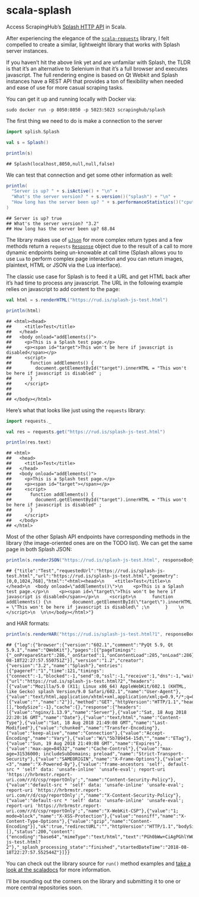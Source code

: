 
# scala-splash

Access ScrapingHub’s [Splash HTTP
API](https://splash.readthedocs.io/en/stable/api.html) in Scala.

After experiencing the elegance of the
[`scala-requests`](https://github.com/lihaoyi/requests-scala) library, I
felt compelled to create a similar, lightweight library that works with
Splash server instances.

If you haven’t hit the above link yet and are unfamilar with Splash, the
TLDR is that it’s an alternative to Selenium in that it’s a full browser
and executes javascript. The full rendering engine is based on Qt Webkit
and Splash instances have a REST API that provides a ton of flexibility
when needed and ease of use for more casual scraping tasks.

You can get it up and running locally with Docker via:

    sudo docker run -p 8050:8050 -p 5023:5023 scrapinghub/splash

The first thing we need to do is make a connection to the server

``` scala
import splish.Splash

val s = Splash()

println(s)
```

    ## Splash(localhost,8050,null,null,false)

We can test that connection and get some other information as well:

``` scala
println(
  "Server is up? " + s.isActive() + "\n" +
  "What's the server version? " + s.version()("splash") + "\n" +
  "How long has the server been up? " + s.performanceStatistics()("cputime").num
)
```

    ## Server is up? true
    ## What's the server version? "3.2"
    ## How long has the server been up? 68.84

The library makes use of
[`uJson`](http://www.lihaoyi.com/upickle/#uJson) for more complex return
types and a few methods return a `requests`
[`Response`](https://github.com/lihaoyi/requests-scala/blob/master/requests/src/requests/Model.scala#L235-L276)
object due to the result of a call to more dynamic endpoints being
un-knowable at call time (Splash allows you to use `Lua` to perform
complex page interaction and you can return images, plaintext, HTML or
JSON via the Lua interface).

The classic use case for Splash is to feed it a URL and get HTML back
after it’s had time to process any javascript. The URL in the following
example relies on javascript to add content to the page:

``` scala
val html = s.renderHTML("https://rud.is/splash-js-test.html")

println(html)
```

    ## <html><head>
    ##     <title>Test</title>
    ##   </head>
    ##   <body onload="addElements()">
    ##     <p>This is a Splash test page.</p>
    ##     <p><span id="target">This won't be here if javascript is disabled</span></p>
    ##     <script>
    ##       function addElements() {
    ##         document.getElementById("target").innerHTML = "This won't be here if javascript is disabled" ;
    ##       }    
    ##     </script>
    ##   
    ## 
    ## </body></html>

Here’s what that looks like just using the `requests` library:

``` scala
import requests._

val res = requests.get("https://rud.is/splash-js-test.html")

println(res.text)
```

    ## <html>
    ##   <head>
    ##     <title>Test</title>
    ##   </head>
    ##   <body onload="addElements()">
    ##     <p>This is a Splash test page.</p>
    ##     <p><span id="target"></span></p>
    ##     <script>
    ##       function addElements() {
    ##         document.getElementById("target").innerHTML = "This won't be here if javascript is disabled" ;
    ##       }    
    ##     </script>
    ##   </body>
    ## </html>

Most of the other Splash API endpoints have corresponding methods in the
library (the image-oriented ones are on the TODO list). We can get the
same page in both Splash
JSON:

``` scala
println(s.renderJSON("https://rud.is/splash-js-test.html", responseBody = true, html = true))
```

    ## {"title":"Test","requestedUrl":"https://rud.is/splash-js-test.html","url":"https://rud.is/splash-js-test.html","geometry":[0,0,1024,768],"html":"<html><head>\n    <title>Test</title>\n  </head>\n  <body onload=\"addElements()\">\n    <p>This is a Splash test page.</p>\n    <p><span id=\"target\">This won't be here if javascript is disabled</span></p>\n    <script>\n      function addElements() {\n        document.getElementById(\"target\").innerHTML = \"This won't be here if javascript is disabled\" ;\n      }    \n    </script>\n  \n\n</body></html>"}

and HAR
formats:

``` scala
println(s.renderHAR("https://rud.is/splash-js-test.html?1", responseBody = true))
```

    ## {"log":{"browser":{"version":"602.1","comment":"PyQt 5.9, Qt 5.9.1","name":"QWebKit"},"pages":[{"pageTimings":{"_onPrepareStart":286,"_onStarted":1,"onContentLoad":285,"onLoad":286},"id":"1","title":"Test","startedDateTime":"2018-08-18T22:27:57.550751Z"}],"version":"1.2","creator":{"version":"3.2","name":"Splash"},"entries":[{"pageref":"1","time":121,"timings":{"connect":-1,"blocked":-1,"send":0,"ssl":-1,"receive":1,"dns":-1,"wait":120},"request":{"url":"https://rud.is/splash-js-test.html?2","headers":[{"value":"Mozilla/5.0 (X11; Linux x86_64) AppleWebKit/602.1 (KHTML, like Gecko) splash Version/9.0 Safari/602.1","name":"User-Agent"},{"value":"text/html,application/xhtml+xml,application/xml;q=0.9,*/*;q=0.8","name":"Accept"}],"queryString":[{"value":"","name":"2"}],"method":"GET","httpVersion":"HTTP/1.1","headersSize":188,"cookies":[],"bodySize":-1},"cache":{},"response":{"headers":[{"value":"nginx/1.13.9","name":"Server"},{"value":"Sat, 18 Aug 2018 22:20:16 GMT","name":"Date"},{"value":"text/html","name":"Content-Type"},{"value":"Sat, 18 Aug 2018 21:49:08 GMT","name":"Last-Modified"},{"value":"chunked","name":"Transfer-Encoding"},{"value":"keep-alive","name":"Connection"},{"value":"Accept-Encoding","name":"Vary"},{"value":"W/\"5b789454-15d\"","name":"ETag"},{"value":"Sun, 19 Aug 2018 21:49:08 GMT","name":"Expires"},{"value":"max-age=84532","name":"Cache-Control"},{"value":"max-age=31536000; includeSubDomains; preload","name":"Strict-Transport-Security"},{"value":"SAMEORIGIN","name":"X-Frame-Options"},{"value":"<3","name":"X-Powered-By"},{"value":"frame-ancestors 'self', default-src * 'self' data: 'unsafe-inline' 'unsafe-eval'; report-uri 'https://hrbrmstr.report-uri.com/r/d/csp/reportOnly';","name":"Content-Security-Policy"},{"value":"default-src * 'self' data: 'unsafe-inline' 'unsafe-eval'; report-uri 'https://hrbrmstr.report-uri.com/r/d/csp/reportOnly';","name":"X-Content-Security-Policy"},{"value":"default-src * 'self' data: 'unsafe-inline' 'unsafe-eval'; report-uri 'https://hrbrmstr.report-uri.com/r/d/csp/reportOnly';","name":"X-WebKit-CSP"},{"value":"1; mode=block","name":"X-XSS-Protection"},{"value":"nosniff","name":"X-Content-Type-Options"},{"value":"gzip","name":"Content-Encoding"}],"ok":true,"redirectURL":"","httpVersion":"HTTP/1.1","bodySize":349,"cookies":[],"status":200,"content":{"encoding":"base64","mimeType":"text/html","text":"PGh0bWw+CiAgPGhlYWQ+CiAgICA8dGl0bGU+VGVzdDwvdGl0bGU+CiAgPC9oZWFkPgogIDxib2R5IG9ubG9hZD0iYWRkRWxlbWVudHMoKSI+CiAgICA8cD5UaGlzIGlzIGEgU3BsYXNoIHRlc3QgcGFnZS48L3A+CiAgICA8cD48c3BhbiBpZD0idGFyZ2V0Ij48L3NwYW4+PC9wPgogICAgPHNjcmlwdD4KICAgICAgZnVuY3Rpb24gYWRkRWxlbWVudHMoKSB7CiAgICAgICAgZG9jdW1lbnQuZ2V0RWxlbWVudEJ5SWQoInRhcmdldCIpLmlubmVySFRNTCA9ICJUaGlzIHdvbid0IGJlIGhlcmUgaWYgamF2YXNjcmlwdCBpcyBkaXNhYmxlZCIgOwogICAgICB9ICAgIAogICAgPC9zY3JpcHQ+CiAgPC9ib2R5Pgo8L2h0bWw+Cg==","size":349},"headersSize":971,"statusText":"OK","url":"https://rud.is/splash-js-test.html?2"},"_splash_processing_state":"finished","startedDateTime":"2018-08-18T22:27:57.552544Z"}]}}

You can check out the library source for `run()` method examples and
[take a look at the
scaladocs](https://hrbrmstr.github.io/scala-splash/splash/index.html)
for more information.

I’ll be rounding out the corners on the library and submitting it to one
or more central repositories soon.
